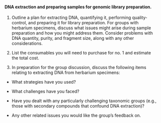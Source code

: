 #### DNA extraction and preparing samples for genomic library preparation.1.	Outline a plan for extracting DNA, quantifying it, performing quality-control, and preparing it for library preparation. For groups with herbarium specimens, discuss what issues might arise during sample preparation and how you might address them. Consider problems with DNA quantity, purity, and fragment size, along with any other considerations.2.	List the consumables you will need to purchase for no. 1 and estimate the total cost.3.	In preparation for the group discussion, discuss the following items relating to extracting DNA from herbarium specimens:*	What strategies have you used?*	What challenges have you faced?*	Have you dealt with any particularly challenging taxonomic groups (e.g., those with secondary compounds that confound DNA extraction)?*	Any other related issues you would like the group’s feedback on.
